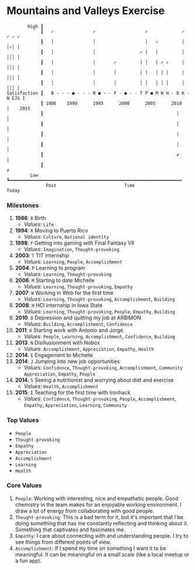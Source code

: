 Mountains and Valleys Exercise
==============================

```
        High ┃
             ┃   ✓               ✓                   ✓             ✓     ✓ ✓ ✓
             ┃   │               │                   │   ✓         │     │✓│ │
             ┃   │               │                 ✓ │   │         │     │││ │
             ┃   │               │       ✓         │ │   │ ✓ ✓     │     │││ │
             ┃   │               │       │         │ │   │ │ │     │     │││ │
             ┃   │               │       │         │ │   │ │ │     │     │││ │
Satisfaction ┃   B - - - ● - - - R ● - - F - ● - - T P ● M W H - D K - N EJS I
             ┃ 1986    1990      1995      2000      2005      2010    │    2015
             ┃                                                   │     │
             ┃                                                   │     │
             ┃                                                   │     │
             ┃                                                   │     │
             ┃                                                   ✗     │
             ┃                                                         ✗
         Low ┗━━━━━━━━━━━━━━━━━━━━━━━━━━━━━━━━━━━━━━━━━━━━━━━━━━━━━━━━━━━━━━━━━━
               Past                          Time                          Today
```

### Milestones ###

1. **1986**: `B` Birth
    - *Values*: `Life`
2. **1994**: `R` Moving to Puerto Rico
    - *Values*: `Culture`, `National identity`
3. **1998**: `F` Getting into gaming with Final Fantasy VII
    - *Values*: `Imagination`, `Thought-provoking`
4. **2003**: `T` TIT internship
    - *Values*: `Learning`, `People`, `Accomplishment`
5. **2004**: `P` Learning to program
    - *Values*: `Learning`, `Thought-provoking`
6. **2006**: `M` Starting to date Michelle
    - *Values*: `Learning`, `Thought-provoking`, `Empathy`
7. **2007**: `W` Working in Web for the first time
    - *Values*: `Learning`, `Thought-provoking`, `Accomplishment`, `Building`
8. **2008**: `H` HCI internship in Iowa State
    - *Values*: `Learning`, `Thought-provoking`, `People`, `Empathy`, `Building`
9. **2010**: `D` Depression and quitting my job at ARBIMON
    - *Values*: `Building`, `Accomplishment`, `Confidence`
10. **2011**: `K` Starting work with Antonio and Jorge
    - *Values*: `People`, `Learning`, `Accomplishment`, `Confidence`, `Building`
11. **2013**: `N` Disillusionment with Nobox
    - *Values*: `Accomplishment`, `Appreciation`, `Empathy`, `Health`
12. **2014**: `E` Engagement to Michelle
13. **2014**: `J` Jumping into new job opportunities
    - *Values*: `Confidence`, `Thought-provoking`, `Accomplishment`, `Community`
        `Appreciation`, `Empathy`, `People`
14. **2014**: `S` Seeing a nutritionist and worrying about diet and exercise
    - *Values*: `Health`, `Accomplishment`
15. **2015**: `I` Teaching for the first time with Ironhack
    - *Values*: `Confidence`, `Thought-provoking`, `People`, `Accomplishment`,
        `Empathy`, `Appreciation`, `Learning`, `Community`


### Top Values ###

- `People`
- `Thought-provoking`
- `Empathy`
- `Appreciation`
- `Accomplishment`
- `Learning`
- `Health`


### Core Values ###

1. `People`: Working with interesting, nice and empathetic people.
Good chemistry in the team makes for an enjoyable working environment.
I draw a lot of energy from collaborating with good people.
2. `Thought-provoking`: This is a bad term for it,
but it's important that I be doing something
that has me constantly reflecting and thinking about it.
Something that captivates and fascinates me.
3. `Empathy`: I care about connecting with and understanding people.
I try to see things from different points of view.
4. `Accomplishment`: If I spend my time on something I want it to be meaningful.
It can be meaningful on a small scale (like a local meetup or a fun app).
